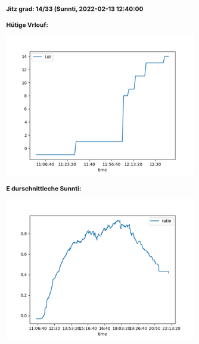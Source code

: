 ### Jitz grad: 14/33 (Sunnti, 2022-02-13 12:40:00

### Hütige Vrlouf:
![Graph](Today.png)

### E durschnittleche Sunnti:
![Graph](Sunnti.png)